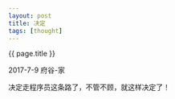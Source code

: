 ```yaml
---
layout: post
title: 决定
tags: [thought]
---
```


{{ page.title }}

<p class="meta">2017-7-9 府谷-家 </p>

决定走程序员这条路了，不管不顾，就这样决定了！